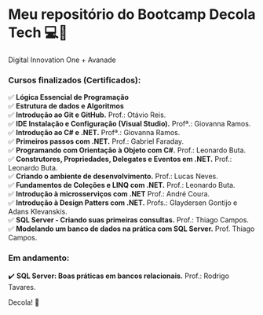 # Meu repositório do Bootcamp Decola Tech	:computer::rocket:
Digital Innovation One + Avanade
  


### Cursos finalizados (Certificados):
:white_check_mark: **Lógica Essencial de Programação**  
:white_check_mark: **Estrutura de dados e Algoritmos**  
✅ **Introdução ao Git e GitHub.** Prof.: Otávio Reis.  
✅ **IDE Instalação e Configuração (Visual Studio).** Profª.: Giovanna Ramos.  
✅ **Introdução ao C# e .NET.** Profª.: Giovanna Ramos.  
✅ **Primeiros passos com .NET.** Prof.: Gabriel Faraday.  
✅ **Programando com Orientação à Objeto com C#.** Prof.: Leonardo Buta.  
✅ **Construtores, Propriedades, Delegates e Eventos em .NET.** Prof.: Leonardo Buta.  
✅ **Criando o ambiente de desenvolvimento.** Prof.: Lucas Neves.  
✅ **Fundamentos de Coleções e LINQ com .NET.** Prof.: Leonardo Buta.  
✅ **Introdução à microsserviços com .NET** Prof.: André Coura.  
✅ **Introdução à Design Patters com .NET.** Profs.: Glaydersen Gontijo e Adans Klevanskis.  
✅ **SQL Server - Criando suas primeiras consultas.** Prof.: Thiago Campos.  
✅ **Modelando um banco de dados na prática com SQL Server.** Prof. Thiago Campos.  

### Em andamento:
:heavy_check_mark: **SQL Server: Boas práticas em bancos relacionais.** Prof.: Rodrigo Tavares.

Decola! :rocket:
